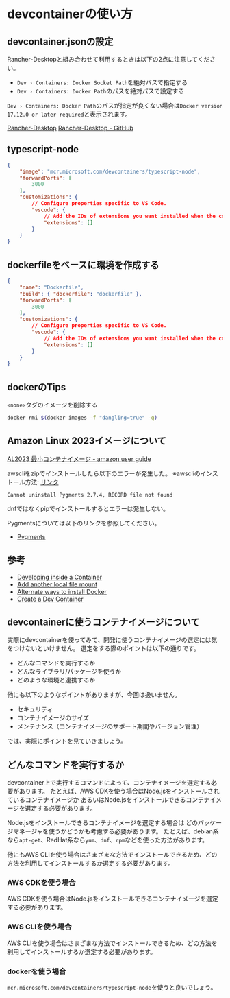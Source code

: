 # devcontainerの使い方

## devcontainer.jsonの設定

Rancher-Desktopと組み合わせて利用するときは以下の2点に注意してください。

- `Dev › Containers: Docker Socket Path`を絶対パスで指定する
- `Dev › Containers: Docker Path`のパスを絶対パスで設定する

`Dev › Containers: Docker Path`のパスが指定が良くない場合は`Docker version 17.12.0 or later required`と表示されます。

[Rancher-Desktop](https://rancherdesktop.io/)
[Rancher-Desktop - GitHub](https://github.com/rancher-sandbox/rancher-desktop)

## typescript-node

```json
{
    "image": "mcr.microsoft.com/devcontainers/typescript-node",
    "forwardPorts": [
        3000
    ],
    "customizations": {
        // Configure properties specific to VS Code.
        "vscode": {
            // Add the IDs of extensions you want installed when the container is created.
            "extensions": []
        }
    }
}
```

## dockerfileをベースに環境を作成する

```json
{
    "name": "Dockerfile",
    "build": { "dockerfile": "dockerfile" },
    "forwardPorts": [
        3000
    ],
    "customizations": {
        // Configure properties specific to VS Code.
        "vscode": {
            // Add the IDs of extensions you want installed when the container is created.
            "extensions": []
        }
    }
}
```

## dockerのTips

`<none>`タグのイメージを削除する

```bash
docker rmi $(docker images -f "dangling=true" -q)
```

## Amazon Linux 2023イメージについて

[AL2023 最小コンテナイメージ - amazon user guide](https://docs.aws.amazon.com/ja_jp/linux/al2023/ug/minimal-container.html)

awscliをzipでインストールしたら以下のエラーが発生した。
※awscliのインストール方法: [リンク](https://docs.aws.amazon.com/cli/latest/userguide/getting-started-install.html)

```text
Cannot uninstall Pygments 2.7.4, RECORD file not found
```

dnfではなくpipでインストールするとエラーは発生しない。

Pygmentsについては以下のリンクを参照してください。

- [Pygments](https://pygments.org/)

## 参考

- [Developing inside a Container](https://code.visualstudio.com/docs/devcontainers/containers#_create-a-devcontainerjson-file)
- [Add another local file mount](https://code.visualstudio.com/remote/advancedcontainers/add-local-file-mount)
- [Alternate ways to install Docker](https://code.visualstudio.com/remote/advancedcontainers/docker-options)
- [Create a Dev Container](https://code.visualstudio.com/docs/devcontainers/create-dev-container)

## devcontainerに使うコンテナイメージについて

実際にdevcontainerを使ってみて、開発に使うコンテナイメージの選定には気をつけないといけません。
選定をする際のポイントは以下の通りです。

- どんなコマンドを実行するか
- どんなライブラリ/パッケージを使うか
- どのような環境と連携するか

他にも以下のようなポイントがありますが、今回は扱いません。

- セキュリティ
- コンテナイメージのサイズ
- メンテナンス（コンテナイメージのサポート期間やバージョン管理）

では、実際にポイントを見ていきましょう。

## どんなコマンドを実行するか

devcontainer上で実行するコマンドによって、コンテナイメージを選定する必要があります。
たとえば、AWS CDKを使う場合はNode.jsをインストールされているコンテナイメージか
あるいはNode.jsをインストールできるコンテナイメージを選定する必要があります。

Node.jsをインストールできるコンテナイメージを選定する場合は
どのパッケージマネージャを使うかどうかも考慮する必要があります。
たとえば、debian系なら`apt-get`、RedHat系なら`yum`、`dnf`、`rpm`などを使った方法があります。

他にもAWS CLIを使う場合はさまざまな方法でインストールできるため、どの方法を利用してインストールするか選定する必要があります。

### AWS CDKを使う場合

AWS CDKを使う場合はNode.jsをインストールできるコンテナイメージを選定する必要があります。

### AWS CLIを使う場合

AWS CLIを使う場合はさまざまな方法でインストールできるため、どの方法を利用してインストールするか選定する必要があります。

### dockerを使う場合

`mcr.microsoft.com/devcontainers/typescript-node`を使うと良いでしょう。
